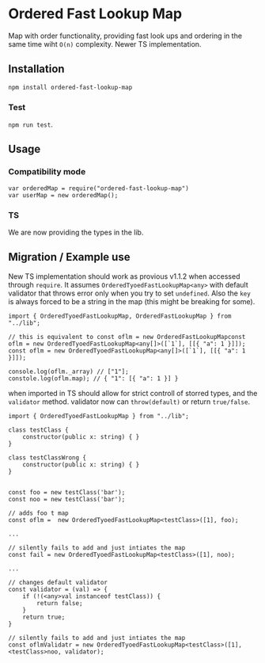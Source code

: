 # Ordered Fast Lookup Map
Map with order functionality, providing fast look ups and ordering in the same time wiht ```O(n)``` complexity. Newer TS implementation.

## Installation
```npm install ordered-fast-lookup-map```

### Test
```npm run test```.

## Usage

### Compatibility mode

```
var orderedMap = require("ordered-fast-lookup-map")
var userMap = new orderedMap();
```

### TS
We are now providing the types in the lib. 

## Migration / Example use
New TS implementation should work as provious v1.1.2 when accessed through `require`. It assumes `OrderedTyoedFastLookupMap<any>` with default validator that throws error only when you try to set `undefined`. Also the `key` is always forced to be a string in the map (this might be breaking for some).

```
import { OrderedTyoedFastLookupMap, OrderedFastLookupMap } from "../lib";

// this is equivalent to const oflm = new OrderedFastLookupMapconst oflm = new OrderedTyoedFastLookupMap<any[]>([`1`], [[{ "a": 1 }]]);
const oflm = new OrderedTyoedFastLookupMap<any[]>([`1`], [[{ "a": 1 }]]);

console.log(oflm._array) // ["1"];
constole.log(oflm.map); // { "1": [{ "a": 1 }] }
```


when imported in TS should allow for strict controll of storred types, and the `validator` method. validator now can `throw(default)` or return `true/false`. 

```
import { OrderedTyoedFastLookupMap } from "../lib";

class testClass {
    constructor(public x: string) { }
}

class testClassWrong {
    constructor(public x: string) { }
}


const foo = new testClass('bar');
const noo = new testClass('bar');

// adds foo t map
const oflm =  new OrderedTyoedFastLookupMap<testClass>([1], foo);

...

// silently fails to add and just intiates the map
const fail = new OrderedTyoedFastLookupMap<testClass>([1], noo);

...

// changes default validator
const validator = (val) => {
    if (!(<any>val instanceof testClass)) {
        return false;
    }
    return true;
}

// silently fails to add and just intiates the map
const oflmValidatr = new OrderedTyoedFastLookupMap<testClass>([1], <testClass>noo, validator);
```



